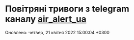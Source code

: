 # Повітряні тривоги з telegram каналу [air_alert_ua](https://t.me/air_alert_ua)

Оновлено:
четвер, 21 квітня 2022 15:00:04 +0300
